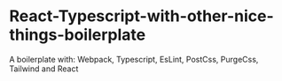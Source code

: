 # React-Typescript-with-other-nice-things-boilerplate
A boilerplate with: Webpack, Typescript, EsLint, PostCss, PurgeCss, Tailwind and React
